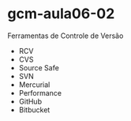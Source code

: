 # gcm-aula06-02

Ferramentas de Controle de Versão

- RCV
- CVS
- Source Safe
- SVN
- Mercurial
- Performance
- GitHub
- Bitbucket
